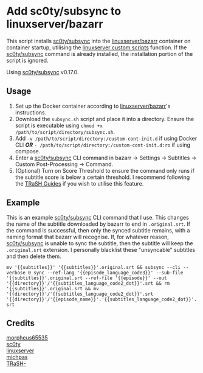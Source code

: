 # Add sc0ty/subsync to linuxserver/bazarr

This script installs [sc0ty/subsync](https://github.com/sc0ty/subsync) into the [linuxserver/bazarr](https://hub.docker.com/r/linuxserver/bazarr) container on container startup, utilising the [linuxserver custom scripts](https://www.linuxserver.io/blog/2019-09-14-customizing-our-containers) function. If the [sc0ty/subsync](https://github.com/sc0ty/subsync) command is already installed, the installation portion of the script is ignored.

Using [sc0ty/subsync](https://github.com/sc0ty/subsync) v0.17.0.

## Usage

1. Set up the Docker container according to [linuxserver/bazarr](https://hub.docker.com/r/linuxserver/bazarr)'s instructions.
2. Download the `subsync.sh` script and place it into a directory. Ensure the script is executable using `chmod +x /path/to/script/directory/subsync.sh`.
3. Add `-v /path/to/script/directory:/custom-cont-init.d` if using Docker CLI **_OR_** `- /path/to/script/directory:/custom-cont-init.d:ro` if using compose.
4. Enter a [sc0ty/subsync](https://github.com/sc0ty/subsync) CLI command in bazarr -> Settings -> Subtitles -> Custom Post-Processing -> Command.
5. (Optional) Turn on Score Threshold to ensure the command only runs if the subtitle score is below a certain threshold. I recommend following the [TRaSH Guides](https://trash-guides.info/Bazarr/Tips/Bazarr-suggested-scoring/) if you wish to utilise this feature.

## Example

This is an example [sc0ty/subsync](https://github.com/sc0ty/subsync) CLI command that I use. This changes the name of the subtitle downloaded by bazarr to end in `.original.srt`. If the command is successful, then only the synced subtitle remains, with a naming format that bazarr will recognise. If, for whatever reason, [sc0ty/subsync](https://github.com/sc0ty/subsync) is unable to sync the subtitle, then the subtitle will keep the `.original.srt` extension. I personally blacklist these "unsyncable" subtitles and then delete them.

`mv '{{subtitles}}' '{{subtitles}}'.original.srt && subsync --cli --verbose 0 sync --ref-lang '{{episode_language_code3}}' --sub-file '{{subtitles}}'.original.srt --ref-file '{{episode}}' --out '{{directory}}'/'{{subtitles_language_code2_dot}}'.srt && rm '{{subtitles}}'.original.srt && mv '{{directory}}'/'{{subtitles_language_code2_dot}}'.srt '{{directory}}'/'{{episode_name}}'.'{{subtitles_language_code2_dot}}'.srt`

## Credits

[morpheus65535](https://github.com/morpheus65535/bazarr) \
[sc0ty](https://github.com/sc0ty/subsync) \
[linuxserver](https://hub.docker.com/r/linuxserver/bazarr) \
[michpas](https://github.com/michpas/bazarr-mod-subsync) \
[TRaSH-](https://github.com/TRaSH-/Guides)
